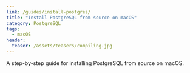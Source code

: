 ```yaml
---
link: /guides/install-postgres/
title: "Install PostgreSQL from source on macOS"
category: PostgreSQL
tags:
  - macOS
header:
  teaser: /assets/teasers/compiling.jpg
---
```


A step-by-step guide for installing PostgreSQL from source on macOS.
